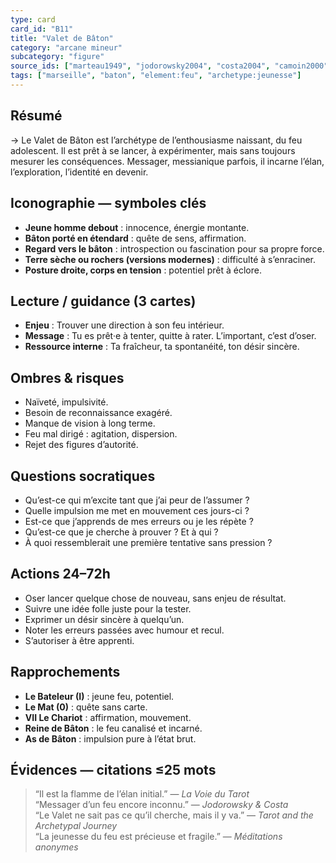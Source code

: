 ```yaml
---
type: card
card_id: "B11"
title: "Valet de Bâton"
category: "arcane mineur"
subcategory: "figure"
source_ids: ["marteau1949", "jodorowsky2004", "costa2004", "camoin2000", "bendov2011", "delcamp1986", "nadolny2020", "jung", "meditations-anonymes", "tarot-archetypal-journey"]
tags: ["marseille", "baton", "element:feu", "archetype:jeunesse"]
---
```


## Résumé
→ Le Valet de Bâton est l’archétype de l’enthousiasme naissant, du feu adolescent. Il est prêt à se lancer, à expérimenter, mais sans toujours mesurer les conséquences. Messager, messianique parfois, il incarne l’élan, l’exploration, l’identité en devenir.

## Iconographie — symboles clés
- **Jeune homme debout** : innocence, énergie montante.
- **Bâton porté en étendard** : quête de sens, affirmation.
- **Regard vers le bâton** : introspection ou fascination pour sa propre force.
- **Terre sèche ou rochers (versions modernes)** : difficulté à s’enraciner.
- **Posture droite, corps en tension** : potentiel prêt à éclore.

## Lecture / guidance (3 cartes)
- **Enjeu** : Trouver une direction à son feu intérieur.
- **Message** : Tu es prêt·e à tenter, quitte à rater. L’important, c’est d’oser.
- **Ressource interne** : Ta fraîcheur, ta spontanéité, ton désir sincère.

## Ombres & risques
- Naïveté, impulsivité.
- Besoin de reconnaissance exagéré.
- Manque de vision à long terme.
- Feu mal dirigé : agitation, dispersion.
- Rejet des figures d’autorité.

## Questions socratiques
- Qu’est-ce qui m’excite tant que j’ai peur de l’assumer ?
- Quelle impulsion me met en mouvement ces jours-ci ?
- Est-ce que j’apprends de mes erreurs ou je les répète ?
- Qu’est-ce que je cherche à prouver ? Et à qui ?
- À quoi ressemblerait une première tentative sans pression ?

## Actions 24–72h
- Oser lancer quelque chose de nouveau, sans enjeu de résultat.
- Suivre une idée folle juste pour la tester.
- Exprimer un désir sincère à quelqu’un.
- Noter les erreurs passées avec humour et recul.
- S’autoriser à être apprenti.

## Rapprochements
- **Le Bateleur (I)** : jeune feu, potentiel.
- **Le Mat (0)** : quête sans carte.
- **VII Le Chariot** : affirmation, mouvement.
- **Reine de Bâton** : le feu canalisé et incarné.
- **As de Bâton** : impulsion pure à l’état brut.

## Évidences — citations ≤25 mots
> “Il est la flamme de l’élan initial.” — *La Voie du Tarot*  
> “Messager d’un feu encore inconnu.” — *Jodorowsky & Costa*  
> “Le Valet ne sait pas ce qu’il cherche, mais il y va.” — *Tarot and the Archetypal Journey*  
> “La jeunesse du feu est précieuse et fragile.” — *Méditations anonymes*